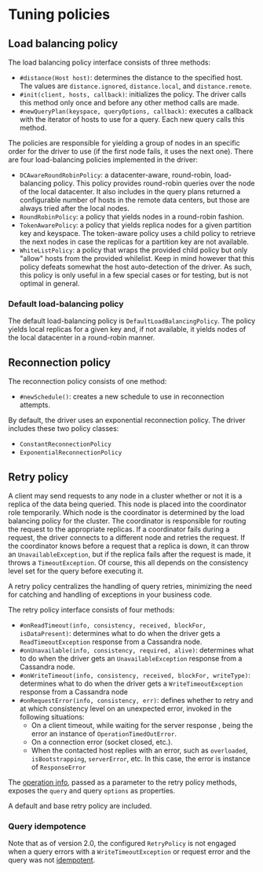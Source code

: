 # Tuning policies

## Load balancing policy

The load balancing policy interface consists of three methods:

- `#distance(Host host)`: determines the distance to the specified host. The values are `distance.ignored`, 
`distance.local`, and `distance.remote`.
- `#init(client, hosts, callback)`: initializes the policy. The driver calls this method only once and before any other
method calls are made.
- `#newQueryPlan(keyspace, queryOptions, callback)`: executes a callback with the iterator of hosts to use for a query.
Each new query calls this method.

The policies are responsible for yielding a group of nodes in an specific order for the driver to use (if the first
node fails, it uses the next one). There are four load-balancing policies implemented in the driver: 

- `DCAwareRoundRobinPolicy`: a datacenter-aware, round-robin, load-balancing policy. This policy provides round-robin
queries over the node of the local datacenter. It also includes in the query plans returned a configurable number of
hosts in the remote data centers, but those are always tried after the local nodes.
- `RoundRobinPolicy`: a policy that yields nodes in a round-robin fashion.
- `TokenAwarePolicy`: a policy that yields replica nodes for a given partition key and keyspace. The token-aware policy
uses a child policy to retrieve the next nodes in case the replicas for a partition key are not available.
- `WhiteListPolicy`: a policy that wraps the provided child policy but only "allow" hosts from the provided
whilelist. Keep in mind however that this policy defeats somewhat the host auto-detection of the driver. As such, this 
policy is only useful in a few special cases or for testing, but is not optimal in general.

### Default load-balancing policy

The default load-balancing policy is `DefaultLoadBalancingPolicy`. The policy yields local replicas for a given 
key and, if not available, it yields nodes of the local datacenter in a round-robin manner.

## Reconnection policy

The reconnection policy consists of one method:

- `#newSchedule()`: creates a new schedule to use in reconnection attempts.

By default, the driver uses an exponential reconnection policy. The driver includes these two policy classes:

- `ConstantReconnectionPolicy`
- `ExponentialReconnectionPolicy`

## Retry policy

A client may send requests to any node in a cluster whether or not it is a replica of the data being queried.
This node is placed into the coordinator role temporarily. Which node is the coordinator is determined by the load
balancing policy for the cluster. The coordinator is responsible for routing the request to the appropriate replicas.
If a coordinator fails during a request, the driver connects to a different node and retries the request.
If the coordinator knows before a request that a replica is down, it can throw an `UnavailableException`, but if the
replica fails after the request is made, it throws a `TimeoutException`. Of course, this all depends on the consistency
level set for the query before executing it.

A retry policy centralizes the handling of query retries, minimizing the need for catching and handling of exceptions in
 your business code.

The retry policy interface consists of four methods:

- `#onReadTimeout(info, consistency, received, blockFor, isDataPresent)`: determines what to do when the driver
gets a `ReadTimeoutException` response from a Cassandra node.
- `#onUnavailable(info, consistency, required, alive)`: determines what to do when the driver gets an 
`UnavailableException` response from a Cassandra node.
- `#onWriteTimeout(info, consistency, received, blockFor, writeType)`: determines what to do when the driver gets
a `WriteTimeoutException` response from a Cassandra node
- `#onRequestError(info, consistency, err)`: defines whether to retry and at which consistency level on an 
unexpected error, invoked in the following situations:
    - On a client timeout, while waiting for the server response , being the error an instance of 
    `OperationTimedOutError`.
    - On a connection error (socket closed, etc.).
    - When the contacted host replies with an error, such as `overloaded`, `isBootstrapping`, `serverError`, etc. In 
    this case, the error is instance of `ResponseError`

The [operation info][OperationInfo], passed as a parameter to the retry policy methods, exposes the `query` and query 
`options` as properties.

A default and base retry policy are included.

### Query idempotence

Note that as of version 2.0, the configured `RetryPolicy` is not engaged when a query errors with a
`WriteTimeoutException` or request error and the query was not [idempotent][idempotent].

[generators]: https://developer.mozilla.org/en-US/docs/Web/JavaScript/Reference/Global_Objects/Generator
[OperationInfo]: /api/module.policies/module.retry/type.OperationInfo/
[idempotent]: ../speculative-executions/#query-idempotence
